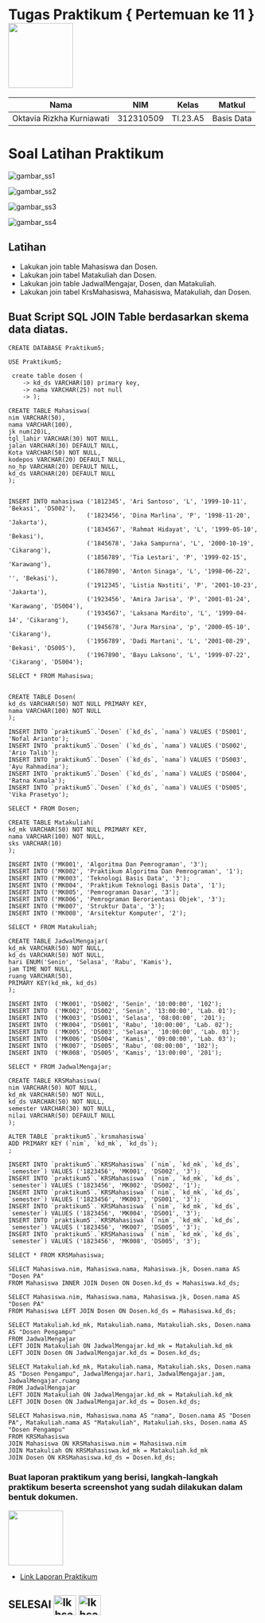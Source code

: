 
# Tugas Praktikum { Pertemuan ke 11 } <img src=https://logos-download.com/wp-content/uploads/2016/05/MySQL_logo_logotype.png width="130px" >


|**Nama**|**NIM**|**Kelas**|**Matkul**|
|----|---|-----|------|
|Oktavia Rizkha Kurniawati|312310509|TI.23.A5|Basis Data|

# Soal Latihan Praktikum 

![gambar_ss1](screenshot/ss1.png)

![gambar_ss2](screenshot/ss2.png)

![gambar_ss3](screenshot/ss3.png)

![gambar_ss4](screenshot/ss4.png)

## Latihan

- Lakukan join table Mahasiswa dan Dosen.
- Lakukan join tabel Matakuliah dan Dosen.
- Lakukan join table JadwalMengajar, Dosen, dan Matakuliah.
- Lakukan join tabel KrsMahasiswa, Mahasiswa, Matakuliah, dan Dosen.

## Buat Script SQL JOIN Table berdasarkan skema data diatas.

```
CREATE DATABASE Praktikum5;

USE Praktikum5;

 create table dosen (
    -> kd_ds VARCHAR(10) primary key,
    -> nama VARCHAR(25) not null
    -> );

CREATE TABLE Mahasiswa(
nim VARCHAR(50),
nama VARCHAR(100),
jk num(20)L,
tgl_lahir VARCHAR(30) NOT NULL,
jalan VARCHAR(30) DEFAULT NULL,
Kota VARCHAR(50) NOT NULL,
kodepos VARCHAR(20) DEFAULT NULL,
no_hp VARCHAR(20) DEFAULT NULL,
kd_ds VARCHAR(20) DEFAULT NULL
);


INSERT INTO mahasiswa ('1812345', 'Ari Santoso', 'L', '1999-10-11', 'Bekasi', 'DS002'),
                      ('1823456', 'Dina Marlina', 'P', '1998-11-20', 'Jakarta'),
                      ('1834567', 'Rahmat Hidayat', 'L', '1999-05-10', 'Bekasi'),
                      ('1845678', 'Jaka Sampurna', 'L', '2000-10-19', 'Cikarang'),
                      ('1856789', 'Tia Lestari', 'P', '1999-02-15', 'Karawang'),
                      ('1867890', 'Anton Sinaga', 'L', '1998-06-22', '', 'Bekasi'),
                      ('1912345', 'Listia Nastiti', 'P', '2001-10-23', 'Jakarta'),
                      ('1923456', 'Amira Jarisa', 'P', '2001-01-24', 'Karawang', 'DS004'),
                      ('1934567', 'Laksana Mardito', 'L', '1999-04-14', 'Cikarang'),
                      ('1945678', 'Jura Marsina', 'p', '2000-05-10', 'Cikarang'),
                      ('1956789', 'Dadi Martani', 'L', '2001-08-29', 'Bekasi', 'DS005'),
                      ('1967890', 'Bayu Laksono', 'L', '1999-07-22', 'Cikarang', 'DS004');

SELECT * FROM Mahasiswa;


CREATE TABLE Dosen(
kd_ds VARCHAR(50) NOT NULL PRIMARY KEY,
nama VARCHAR(100) NOT NULL
);

INSERT INTO `praktikum5`.`Dosen` (`kd_ds`, `nama`) VALUES ('DS001', 'Nofal Arianto');
INSERT INTO `praktikum5`.`Dosen` (`kd_ds`, `nama`) VALUES ('DS002', 'Ario Talib');
INSERT INTO `praktikum5`.`Dosen` (`kd_ds`, `nama`) VALUES ('DS003', 'Ayu Rahmadina');
INSERT INTO `praktikum5`.`Dosen` (`kd_ds`, `nama`) VALUES ('DS004', 'Ratna Kumala');
INSERT INTO `praktikum5`.`Dosen` (`kd_ds`, `nama`) VALUES ('DS005', 'Vika Prasetyo');

SELECT * FROM Dosen;

CREATE TABLE Matakuliah(
kd_mk VARCHAR(50) NOT NULL PRIMARY KEY,
nama VARCHAR(100) NOT NULL,
sks VARCHAR(10)
);

INSERT INTO ('MK001', 'Algoritma Dan Pemrograman', '3');
INSERT INTO ('MK002', 'Praktikum Algoritma Dan Pemrograman', '1');
INSERT INTO ('MK003', 'Teknologi Basis Data', '3');
INSERT INTO ('MK004', 'Praktikum Teknologi Basis Data', '1');
INSERT INTO ('MK005', 'Pemrograman Dasar', '3');
INSERT INTO ('MK006', 'Pemrograman Berorientasi Objek', '3');
INSERT INTO ('MK007', 'Struktur Data', '3');
INSERT INTO ('MK008', 'Arsitektur Komputer', '2');

SELECT * FROM Matakuliah;

CREATE TABLE JadwalMengajar(
kd_mk VARCHAR(50) NOT NULL,
kd_ds VARCHAR(50) NOT NULL,
hari ENUM('Senin', 'Selasa', 'Rabu', 'Kamis'),
jam TIME NOT NULL,
ruang VARCHAR(50),
PRIMARY KEY(kd_mk, kd_ds)
);

INSERT INTO  ('MK001', 'DS002', 'Senin', '10:00:00', '102');
INSERT INTO  ('MK002', 'DS002', 'Senin', '13:00:00', 'Lab. 01');
INSERT INTO  ('MK003', 'DS001', 'Selasa', '08:00:00', '201');
INSERT INTO  ('MK004', 'DS001', 'Rabu', '10:00:00', 'Lab. 02');
INSERT INTO  ('MK005', 'DS003', 'Selasa', '10:00:00', 'Lab. 01');
INSERT INTO  ('MK006', 'DS004', 'Kamis', '09:00:00', 'Lab. 03');
INSERT INTO  ('MK007', 'DS005', 'Rabu', '08:00:00', '102');
INSERT INTO  ('MK008', 'DS005', 'Kamis', '13:00:00', '201');

SELECT * FROM JadwalMengajar;

CREATE TABLE KRSMahasiswa(
nim VARCHAR(50) NOT NULL,
kd_mk VARCHAR(50) NOT NULL,
kd_ds VARCHAR(50) NOT NULL,
semester VARCHAR(30) NOT NULL,
nilai VARCHAR(50) DEFAULT NULL
);

ALTER TABLE `praktikum5`.`krsmahasiswa` 
ADD PRIMARY KEY (`nim`, `kd_mk`, `kd_ds`);
;

INSERT INTO `praktikum5`.`KRSMahasiswa` (`nim`, `kd_mk`, `kd_ds`, `semester`) VALUES ('1823456', 'MK001', 'DS002', '3');
INSERT INTO `praktikum5`.`KRSMahasiswa` (`nim`, `kd_mk`, `kd_ds`, `semester`) VALUES ('1823456', 'MK002', 'DS002', '1');
INSERT INTO `praktikum5`.`KRSMahasiswa` (`nim`, `kd_mk`, `kd_ds`, `semester`) VALUES ('1823456', 'MK003', 'DS001', '3');
INSERT INTO `praktikum5`.`KRSMahasiswa` (`nim`, `kd_mk`, `kd_ds`, `semester`) VALUES ('1823456', 'MK004', 'DS001', '3');
INSERT INTO `praktikum5`.`KRSMahasiswa` (`nim`, `kd_mk`, `kd_ds`, `semester`) VALUES ('1823456', 'MK007', 'DS005', '3');
INSERT INTO `praktikum5`.`KRSMahasiswa` (`nim`, `kd_mk`, `kd_ds`, `semester`) VALUES ('1823456', 'MK008', 'DS005', '3');

SELECT * FROM KRSMahasiswa;

SELECT Mahasiswa.nim, Mahasiswa.nama, Mahasiswa.jk, Dosen.nama AS "Dosen PA"
FROM Mahasiswa INNER JOIN Dosen ON Dosen.kd_ds = Mahasiswa.kd_ds;

SELECT Mahasiswa.nim, Mahasiswa.nama, Mahasiswa.jk, Dosen.nama AS "Dosen PA"
FROM Mahasiswa LEFT JOIN Dosen ON Dosen.kd_ds = Mahasiswa.kd_ds;

SELECT Matakuliah.kd_mk, Matakuliah.nama, Matakuliah.sks, Dosen.nama AS "Dosen Pengampu"
FROM JadwalMengajar
LEFT JOIN Matakuliah ON JadwalMengajar.kd_mk = Matakuliah.kd_mk
LEFT JOIN Dosen ON JadwalMengajar.kd_ds = Dosen.kd_ds;

SELECT Matakuliah.kd_mk, Matakuliah.nama, Matakuliah.sks, Dosen.nama AS "Dosen Pengampu", JadwalMengajar.hari, JadwalMengajar.jam, JadwalMengajar.ruang
FROM JadwalMengajar
LEFT JOIN Matakuliah ON JadwalMengajar.kd_mk = Matakuliah.kd_mk
LEFT JOIN Dosen ON JadwalMengajar.kd_ds = Dosen.kd_ds;

SELECT Mahasiswa.nim, Mahasiswa.nama AS "nama", Dosen.nama AS "Dosen PA", Matakuliah.nama AS "Matakuliah", Matakuliah.sks, Dosen.nama AS "Dosen Pengampu"
FROM KRSMahasiswa
JOIN Mahasiswa ON KRSMahasiswa.nim = Mahasiswa.nim
JOIN Matakuliah ON KRSMahasiswa.kd_mk = Matakuliah.kd_mk
JOIN Dosen ON KRSMahasiswa.kd_ds = Dosen.kd_ds;
```

### Buat laporan praktikum yang berisi, langkah-langkah praktikum beserta screenshot yang sudah dilakukan dalam bentuk dokumen.

<img src=https://pngimg.com/uploads/google_drive/google_drive_PNG9.png width="110px" >

- [Link Laporan Praktikum](http://bit.ly/3ITDuFp)

## SELESAI <img align="center" alt="Ikhsan-Python" height="40" width="45" src="https://em-content.zobj.net/source/microsoft-teams/337/student_1f9d1-200d-1f393.png"> <img align="center" alt="Ikhsan-Python" height="40" width="45" src="https://em-content.zobj.net/thumbs/160/twitter/348/flag-indonesia_1f1ee-1f1e9.png">
